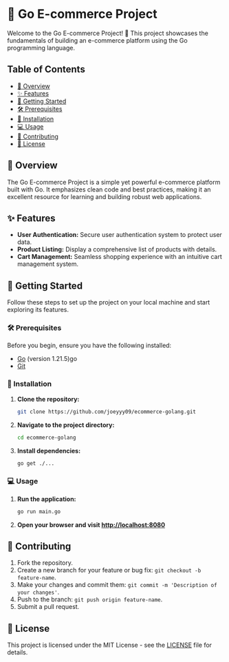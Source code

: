 # 🛒 Go E-commerce Project

Welcome to the Go E-commerce Project! 🚀 This project showcases the fundamentals of building an e-commerce platform using the Go programming language.


## Table of Contents

- [👀 Overview](#overview)
- [✨ Features](#features)
- [🚀 Getting Started](#getting-started)
- [🛠 Prerequisites](#prerequisites)
- [🔧 Installation](#installation)
- [💻 Usage](#usage)
- [🤝 Contributing](#contributing)
- [📝 License](#license)

## 👀 Overview

The Go E-commerce Project is a simple yet powerful e-commerce platform built with Go. It emphasizes clean code and best practices, making it an excellent resource for learning and building robust web applications.

## ✨ Features

- **User Authentication:** Secure user authentication system to protect user data.
- **Product Listing:** Display a comprehensive list of products with details.
- **Cart Management:** Seamless shopping experience with an intuitive cart management system.

## 🚀 Getting Started

Follow these steps to set up the project on your local machine and start exploring its features.

### 🛠 Prerequisites

Before you begin, ensure you have the following installed:

- [Go](https://golang.org/) (version 1.21.5)go
- [Git](https://git-scm.com/)

### 🔧 Installation

1. **Clone the repository:**

    ```bash
    git clone https://github.com/joeyyy09/ecommerce-golang.git
    ```

2. **Navigate to the project directory:**

    ```bash
    cd ecommerce-golang
    ```

3. **Install dependencies:**

    ```bash
    go get ./...
    ```

### 💻 Usage

1. **Run the application:**

    ```bash
    go run main.go
    ```

2. **Open your browser and visit [http://localhost:8080](http://localhost:8080)**

## 🤝 Contributing

1. Fork the repository.
2. Create a new branch for your feature or bug fix: `git checkout -b feature-name`.
3. Make your changes and commit them: `git commit -m 'Description of your changes'`.
4. Push to the branch: `git push origin feature-name`.
5. Submit a pull request.

## 📝 License

This project is licensed under the MIT License - see the [LICENSE](LICENSE) file for details.
